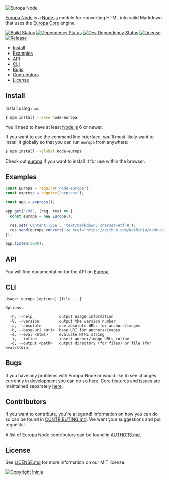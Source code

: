 ![Europa Node](https://cdn.rawgit.com/NotNinja/europa-branding/master/assets/banner-node-europa/node-europa-banner-754x200.png)

[Europa Node](https://github.com/NotNinja/node-europa) is a [Node.js](https://nodejs.org) module for converting HTML
into valid Markdown that uses the [Europa Core](https://github.com/NotNinja/europa-core) engine.

[![Build Status](https://img.shields.io/travis/NotNinja/node-europa/develop.svg?style=flat-square)](https://travis-ci.org/NotNinja/node-europa)
[![Dependency Status](https://img.shields.io/david/NotNinja/node-europa.svg?style=flat-square)](https://david-dm.org/NotNinja/node-europa)
[![Dev Dependency Status](https://img.shields.io/david/dev/NotNinja/node-europa.svg?style=flat-square)](https://david-dm.org/NotNinja/node-europa?type=dev)
[![License](https://img.shields.io/npm/l/node-europa.svg?style=flat-square)](https://github.com/NotNinja/node-europa/blob/master/LICENSE.md)
[![Release](https://img.shields.io/npm/v/node-europa.svg?style=flat-square)](https://www.npmjs.com/package/node-europa)

* [Install](#install)
* [Examples](#examples)
* [API](#api)
* [CLI](#cli)
* [Bugs](#bugs)
* [Contributors](#contributors)
* [License](#license)

## Install

Install using `npm`:

``` bash
$ npm install --save node-europa
```

You'll need to have at least [Node.js](https://nodejs.org) 6 or newer.

If you want to use the command line interface, you'll most likely want to install it globally so that you can run
`europa` from anywhere:

``` bash
$ npm install --global node-europa
```

Check out [europa](https://github.com/NotNinja/europa) if you want to install it for use within the browser.

## Examples

``` javascript
const Europa = require('node-europa');
const express = require('express');

const app = express();

app.get('/md', (req, res) => {
  const europa = new Europa();

  res.set('Content-Type', 'text/markdown; charset=utf-8');
  res.send(europa.convert('<a href="https://github.com/NotNinja/node-europa">Europa Node</a>'));
});

app.listen(3000);
```

## API

You will find documentation for the API on [Europa](https://github.com/NotNinja/europa).

## CLI

    Usage: europa [options] [file ...]

    Options:

      -h, --help            output usage information
      -V, --version         output the version number
      -a, --absolute        use absolute URLs for anchors/images
      -b, --base-uri <uri>  base URI for anchors/images
      -e, --eval <html>     evaluate HTML string
      -i, --inline          insert anchor/image URLs inline
      -o, --output <path>   output directory (for files) or file (for eval/stdin)

## Bugs

If you have any problems with Europa Node or would like to see changes currently in development you can do so
[here](https://github.com/NotNinja/node-europa/issues). Core features and issues are maintained separately
[here](https://github.com/NotNinja/europa-core/issues).

## Contributors

If you want to contribute, you're a legend! Information on how you can do so can be found in
[CONTRIBUTING.md](https://github.com/NotNinja/node-europa/blob/master/CONTRIBUTING.md). We want your suggestions and
pull requests!

A list of Europa Node contributors can be found in
[AUTHORS.md](https://github.com/NotNinja/node-europa/blob/master/AUTHORS.md).

## License

See [LICENSE.md](https://github.com/NotNinja/node-europa/raw/master/LICENSE.md) for more information on our MIT license.

[![Copyright !ninja](https://cdn.rawgit.com/NotNinja/branding/master/assets/copyright/base/not-ninja-copyright-186x25.png)](https://not.ninja)
